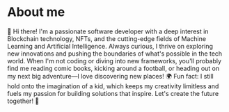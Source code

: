 # About me

👋 Hi there! I'm a passionate software developer with a deep interest in Blockchain technology, NFTs, and the cutting-edge fields of Machine Learning and Artificial Intelligence. Always curious, I thrive on exploring new innovations and pushing the boundaries of what's possible in the tech world. When I'm not coding or diving into new frameworks, you'll probably find me reading comic books, kicking around a football, or heading out on my next big adventure—I love discovering new places! 🌍 Fun fact: I still hold onto the imagination of a kid, which keeps my creativity limitless and fuels my passion for building solutions that inspire. Let's create the future together! 🚀
